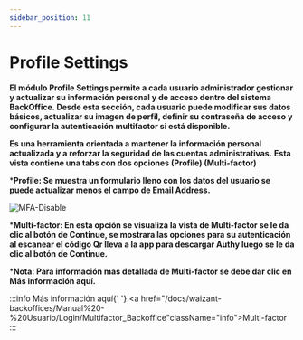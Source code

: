 ```yaml
---
sidebar_position: 11
---
```


# Profile Settings

**El módulo Profile Settings permite a cada usuario administrador gestionar y actualizar su información personal y de acceso dentro del sistema BackOffice. Desde esta sección, cada usuario puede modificar sus datos básicos, actualizar su imagen de perfil, definir su contraseña de acceso y configurar la autenticación multifactor si está disponible.**

**Es una herramienta orientada a mantener la información personal actualizada y a reforzar la seguridad de las cuentas administrativas.**
**Esta vista contiene una tabs con dos opciones (Profile) (Multi-factor)**

***Profile: Se muestra un formulario lleno con los datos del usuario se puede actualizar menos el campo de Email Address.**

![MFA-Disable](/img/backoffice-user/profile_settings_backoffice.png)

***Multi-factor: En esta opción se visualiza la vista de Multi-factor se le da clic al botón de Continue, se mostrara las opciones para su autenticación al escanear el código Qr lleva a la app para descargar Authy luego se le da clic al botón de Continue.**

***Nota: Para información mas detallada de Multi-factor se debe dar clic en Más información aquí.**

:::info
Más información aquí{' '}
<a href="/docs/waizant-backoffices/Manual%20-%20Usuario/Login/Multifactor_Backoffice"className="info">Multi-factor</a>
:::